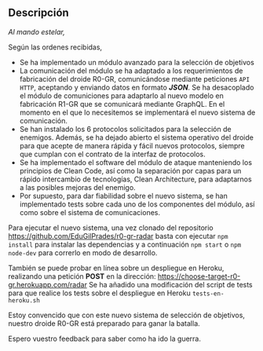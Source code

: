## Descripción

_Al mando estelar,_

Según las ordenes recibidas,

- Se ha implementado un módulo avanzado para la selección de objetivos
- La comunicación del módulo se ha adaptado a los requerimientos de fabricación del droide R0-GR, comunicándose mediante peticiones `API HTTP`, aceptando y enviando datos en formato **_JSON_**. Se ha desacoplado el módulo de comuniciones para adaptarlo al nuevo modelo en fabricación R1-GR que se comunicará mediante GraphQL. En el momento en el que lo necesitemos se implementará el nuevo sistema de comunicación.
- Se han instalado los 6 protocolos solicitados para la selección de enemigos. Además, se ha dejado abierto el sistema operativo del droide para que acepte de manera rápida y fácil nuevos protocolos, siempre que cumplan con el contrato de la interfaz de protocolos.
- Se ha implementado el software del módulo de ataque manteniendo los principios de Clean Code, así como la separación por capas para un rápido intercambio de tecnologías, Clean Architecture, para adaptarnos a las posibles mejoras del enemigo.
- Por supuesto, para dar fiabilidad sobre el nuevo sistema, se han implementado tests sobre cada uno de los componentes del módulo, así como sobre el sistema de comunicaciones.

Para ejecutar el nuevo sistema, una vez clonado del repositorio
https://github.com/EduGilPrades/r0-gr-radar
basta con ejecutar `npm install` para instalar las dependencias y a continuación `npm start` o `npm node-dev` para correrlo en modo de desarrollo.

También se puede probar en línea sobre un despliegue en Heroku, realizando una petición **POST** en la dirección: https://choose-target-r0-gr.herokuapp.com/radar
Se ha añadido una modificación del script de tests para que realice los tests sobre el despliegue en Heroku `tests-en-heroku.sh`

Estoy convencido que con este nuevo sistema de selección de objetivos, nuestro droide R0-GR está preparado para ganar la batalla.

Espero vuestro feedback para saber como ha ido la guerra.
